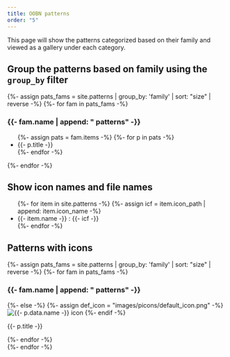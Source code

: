 ```yaml
---
title: OOBN patterns
order: "5"
---
```




This page will show the patterns categorized based on their family and viewed as a gallery under each category.

## Group the patterns based on family using the ```group_by``` filter

<div>
  {%- assign pats_fams = site.patterns | group_by: 'family' | sort: "size" | reverse -%}
  {%- for fam in pats_fams -%}
  <h3>{{- fam.name | append: " patterns" -}}</h3>
  <ul>
    {%- assign pats = fam.items -%}
    {%- for p in pats -%}
    <li>{{- p.title -}}</li>
    {%- endfor -%}

  </ul>
  {%- endfor -%}
</div>

## Show icon names and file names

<div>
<ul>
{%- for item in site.patterns -%}
{%- assign icf = item.icon_path | append: item.icon_name -%}
<li>{{- item.name -}} : {{- icf -}}</li>
{%- endfor -%}
</ul>
</div>

## Patterns with icons

<div>
  {%- assign pats_fams = site.patterns | group_by: 'family' | sort: "size" | reverse -%}
  {%- for fam in pats_fams -%}
  <h3>{{- fam.name | append: " patterns" -}}</h3>
<div class = "picon_container>
    {%- assign pats = fam.items -%}
    {%- for p in pats -%}
      {%- assign icon_file = p.icon_path | append: p.icon_name -%}
        {%- if icon_file.file.exists -%}
         <img src="{{- icon_file | relative_url -}}" alt="{{- p.data.name -}} icon" class="p_icon">
        {%- else -%}
          {%- assign def_icon = "images/picons/default_icon.png" -%}
        <img src="{{- def_icon | relative_url -}}" alt="{{- p.data.name -}} icon" class="p_icon">
          {%- endif -%}
        <p>{{- p.title -}}</p>
    {%- endfor -%}

</div>
  {%- endfor -%}
</div>
